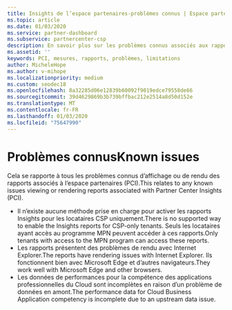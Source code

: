 ```yaml
---
title: Insights de l’espace partenaires-problèmes connus | Espace partenaires
ms.topic: article
ms.date: 01/03/2020
ms.service: partner-dashboard
ms.subservice: partnercenter-csp
description: En savoir plus sur les problèmes connus associés aux rapports de l’espace partenaires (PCI).
ms.assetid: ''
keywords: PCI, mesures, rapports, problèmes, limitations
author: MicheleHope
ms.author: v-mihope
ms.localizationpriority: medium
ms.custom: seodec18
ms.openlocfilehash: 8a32285d06e12839b60092f9019edce79558de66
ms.sourcegitcommit: 39d4629869b3b739bffbac212e2514a8d50d152e
ms.translationtype: MT
ms.contentlocale: fr-FR
ms.lasthandoff: 01/03/2020
ms.locfileid: "75647990"
---
```

# <a name="known-issues"></a><span data-ttu-id="66e5e-104">Problèmes connus</span><span class="sxs-lookup"><span data-stu-id="66e5e-104">Known issues</span></span>

<span data-ttu-id="66e5e-105">Cela se rapporte à tous les problèmes connus d’affichage ou de rendu des rapports associés à l’espace partenaires (PCI).</span><span class="sxs-lookup"><span data-stu-id="66e5e-105">This relates to any known issues viewing or rendering reports associated with Partner Center Insights (PCI).</span></span>

- <span data-ttu-id="66e5e-106">Il n’existe aucune méthode prise en charge pour activer les rapports Insights pour les locataires CSP uniquement.</span><span class="sxs-lookup"><span data-stu-id="66e5e-106">There is no supported way to enable the Insights reports for CSP-only tenants.</span></span> <span data-ttu-id="66e5e-107">Seuls les locataires ayant accès au programme MPN peuvent accéder à ces rapports.</span><span class="sxs-lookup"><span data-stu-id="66e5e-107">Only tenants with access to the MPN program can access these reports.</span></span>
- <span data-ttu-id="66e5e-108">Les rapports présentent des problèmes de rendu avec Internet Explorer.</span><span class="sxs-lookup"><span data-stu-id="66e5e-108">The reports have rendering issues with Internet Explorer.</span></span> <span data-ttu-id="66e5e-109">Ils fonctionnent bien avec Microsoft Edge et d’autres navigateurs.</span><span class="sxs-lookup"><span data-stu-id="66e5e-109">They work well with Microsoft Edge and other browsers.</span></span>
- <span data-ttu-id="66e5e-110">Les données de performances pour la compétence des applications professionnelles du Cloud sont incomplètes en raison d’un problème de données en amont.</span><span class="sxs-lookup"><span data-stu-id="66e5e-110">The performance data for Cloud Business Application competency is incomplete due to an upstream data issue.</span></span>
